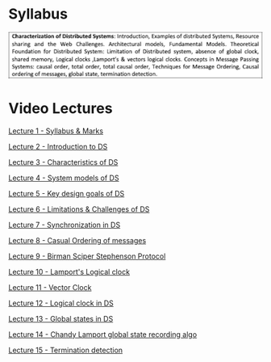 # Syllabus

<img src="images/syllabus.png">

# Video Lectures

<a href="https://drive.google.com/file/d/1PMtqmEs4xqtvqJYQMdCyo4_x1-APH1N0/view?usp=sharing" target="_blank">Lecture 1 - Syllabus & Marks</a>

<a href="https://drive.google.com/file/d/1Kj3N1GUtZO2VUQDqpnFdx4s4ZiIH0-DW/view?usp=sharing" target="_blank">Lecture 2 - Introduction to DS</a>

<a href="https://drive.google.com/file/d/1htg3JF2NGSwsFyIb0cyftMLnfeyZAKs_/view?usp=sharing" target="_blank">Lecture 3 - Characteristics of DS</a>

<a href="https://drive.google.com/file/d/1GCgYOcpcPHAMPGuYyKMDnL4VZl1wj6gc/view?usp=sharing" target="_blank">Lecture 4 - System models of DS</a>

<a href="https://drive.google.com/file/d/1AF77FmgS5MlyzlCxcegkffTDMu-0dfTy/view?usp=sharing" target="_blank">Lecture 5 - Key design goals of DS</a>

<a href="https://drive.google.com/file/d/1ZBJ607iHByIaJEhRc1BZp7FVfx0wA3Kn/view?usp=sharing" target="_blank">Lecture 6 - Limitations & Challenges of DS</a>

<a href="https://drive.google.com/file/d/1urrQoW2Dnk6WFKFXkIPlfLC6YEPweeIt/view?usp=sharing" target="_blank">Lecture 7 - Synchronization in DS</a>

<a href="https://drive.google.com/file/d/108toc7RlVUxKsAaS3llaX1oBF5qnbsbY/view?usp=sharing" target="_blank">Lecture 8 - Casual Ordering of messages</a>

<a href="https://drive.google.com/file/d/1PXk84ZrUCEA54Fcq9XHxgc9h54XYDGOK/view?usp=sharing" target="_blank">Lecture 9 - Birman Sciper Stephenson Protocol</a>

<a href="https://drive.google.com/file/d/1PXk84ZrUCEA54Fcq9XHxgc9h54XYDGOK/view?usp=sharing" target="_blank">Lecture 10 - Lamport's Logical clock</a>

<a href="https://drive.google.com/file/d/1PXk84ZrUCEA54Fcq9XHxgc9h54XYDGOK/view?usp=sharing" target="_blank">Lecture 11 - Vector Clock</a>

<a href="https://drive.google.com/file/d/1PXk84ZrUCEA54Fcq9XHxgc9h54XYDGOK/view?usp=sharing" target="_blank">Lecture 12 - Logical clock in DS</a>

<a href="https://drive.google.com/file/d/1PXk84ZrUCEA54Fcq9XHxgc9h54XYDGOK/view?usp=sharing" target="_blank">Lecture 13 - Global states in DS</a>

<a href="https://drive.google.com/file/d/1PXk84ZrUCEA54Fcq9XHxgc9h54XYDGOK/view?usp=sharing" target="_blank">Lecture 14 - Chandy Lamport global state recording algo</a>

<a href="https://drive.google.com/file/d/1PXk84ZrUCEA54Fcq9XHxgc9h54XYDGOK/view?usp=sharing" target="_blank">Lecture 15 - Termination detection</a>
